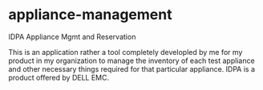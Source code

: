 # appliance-management
IDPA Appliance Mgmt and Reservation

This is an application rather a tool completely developled by me for my product in my organization to manage the inventory of each test appliance and other necessary things required for that particular appliance.
IDPA is a product offered by DELL EMC.
